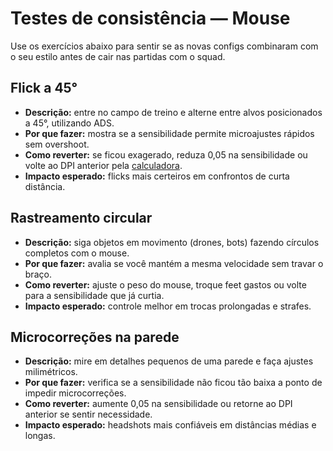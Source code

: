 # Testes de consistência — Mouse

Use os exercícios abaixo para sentir se as novas configs combinaram com o seu estilo antes de cair nas partidas com o squad.

## Flick a 45°
- **Descrição:** entre no campo de treino e alterne entre alvos posicionados a 45°, utilizando ADS.  
- **Por que fazer:** mostra se a sensibilidade permite microajustes rápidos sem overshoot.  
- **Como reverter:** se ficou exagerado, reduza 0,05 na sensibilidade ou volte ao DPI anterior pela [calculadora](calculadora.md).  
- **Impacto esperado:** flicks mais certeiros em confrontos de curta distância.

## Rastreamento circular
- **Descrição:** siga objetos em movimento (drones, bots) fazendo círculos completos com o mouse.  
- **Por que fazer:** avalia se você mantém a mesma velocidade sem travar o braço.  
- **Como reverter:** ajuste o peso do mouse, troque feet gastos ou volte para a sensibilidade que já curtia.  
- **Impacto esperado:** controle melhor em trocas prolongadas e strafes.

## Microcorreções na parede
- **Descrição:** mire em detalhes pequenos de uma parede e faça ajustes milimétricos.  
- **Por que fazer:** verifica se a sensibilidade não ficou tão baixa a ponto de impedir microcorreções.  
- **Como reverter:** aumente 0,05 na sensibilidade ou retorne ao DPI anterior se sentir necessidade.  
- **Impacto esperado:** headshots mais confiáveis em distâncias médias e longas.
